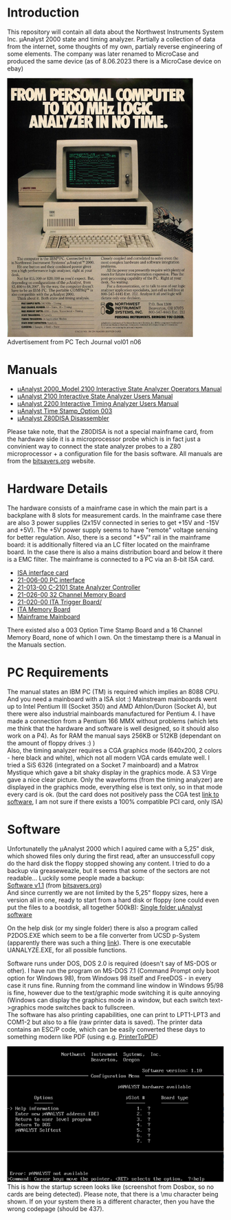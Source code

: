 # Introduction
This repository will contain all data about the Northwest Instruments System Inc. μAnalyst 2000 state and timing analyzer. Partially a collection of data from the internet, some thoughts of my own, partialy reverse engineering of some elements. The company was later renamed to MicroCase and produced the same device (as of 8.06.2023 there is a MicroCase device on ebay)

<img src="press_mentions/PC_Tech_Journal_vol01_n06_0126.jpg" height=600>\
Advertisement from PC Tech Journal vol01 n06

# Manuals
* [μAnalyst 2000_Model 2100 Interactive State Analyzer Operators Manual](manuals/uAnalyst_2000_Model_2100_Interactive_State_Analyzer_Operators_Manual_198601.pdf)
* [μAnalyst 2100 Interactive State Analyzer Users Manual](manuals/uAnalyst_2100_Interactive_State_Analyzer_Users_Manual_Jan85.pdf)
* [μAnalyst 2200 Interactive Timing Analyzer Users Manual](manuals/uAnalyst_2200_Interactive_Timing_Analyzer_Users_Manual_Jan85.pdf)
* [μAnalyst Time Stamp_Option 003](manuals/uAnalyst_Time_Stamp_Option_003_1985.pdf)
* [μAnalyst Z80DISA Disassembler](manuals/uAnalyst_Z80DISA_Disassembler_1985.pdf)

Please take note, that the Z80DISA is not a special mainframe card, from the hardware side it is a microprocessor probe which is in fact just a convinient way to connect the state analyzer probes to a Z80 microprocessor + a configuration file for the basis software. All manuals are from the [bitsavers.org](https://bitsavers.org/test_equipment/northwestInstrument/) website.

# Hardware Details
The hardware consists of a mainframe case in which the main part is a backplane with 8 slots for measurement cards. In the mainframe case there are also 3 power supplies (2x15V connected in series to get +15V and -15V and +5V). The +5V power supply seems to have "remote" voltage sensing for better regulation. Also, there is a second "+5V" rail in the mainframe board: it is additionally filtered via an LC filter located on the mainframe board. In the case there is also a mains distribution board and below it there is a EMC filter. The mainframe is connected to a PC via an 8-bit ISA card. 

* [ISA interface card](isa_card/README.md)
* [21-006-00 PC interface](mainframe_cards/21-006-00_pc_interface/README.md)
* [21-013-00 C-2101 State Analyzer Controller](mainframe_cards/21-013-00_C-2101_state_analyzer_controller/README.md)
* [21-026-00 32 Channel Memory Board](mainframe_cards/21-026-00_32_channel_memory_board/README.md)
* [21-020-00 ITA Trigger Board/](mainframe_cards/21-020-00_ITA_trigger_board/README.md)
* [ITA Memory Board](mainframe_cards/ITA_memory_board/README.md)
* [Mainframe Mainboard](mainframe_mainboard/README.md)

There existed also a 003 Option Time Stamp Board and a 16 Channel Memory Board, none of which I own. On the timestamp there is a Manual in the Manuals section.

# PC Requirements
The manual states an IBM PC (TM) is required which implies an 8088 CPU. And you need a mainboard with a ISA slot :) Mainstream mainboards went up to Intel Pentium III (Socket 350) and AMD Athlon/Duron (Socket A), but there were also industrial mainboards manufactured for Pentium 4. I have made a connection from a Pentium 166 MMX without problems (which lets me think that the hardware and software is well designed, so it should also work on a P4). As for RAM the manual says 256KB or 512KB (dependant on the amount of floppy drives :) )\
Also, the timing analyzer requires a CGA graphics mode (640x200, 2 colors - here black and white), which not all modern VGA cards emulate well. I tried a SiS 6326 (integrated on a Socket 7 mainboard) and a Matrox Mystique which gave a bit shaky display in the graphics mode. A S3 Virge gave a nice clear picture. Only the waveforms (from the timing analyzer) are displayed in the graphics mode, everything else is text only, so in that mode every card is ok. (but the card does not positively pass the CGA test [link to software](https://github.com/MobyGamer/CGACompatibilityTester/tree/master), I am not sure if there exists a 100% compatible PCI card, only ISA)

# Software
Unfortunatelly the μAnalyst 2000 which I aquired came with a 5,25" disk, which showed files only during the first read, after an unsuccessfull copy do the hard disk the floppy stopped showing any content. I tried to do a backup via greaseweazle, but it seems that some of the sectors are not readable... Luckily some people made a backup:\
[Software v1.1](software/analyst_2000_1.1.zip) (from [bitsavers.org](https://bitsavers.org/test_equipment/northwestInstrument/))\
And since currently we are not limited by the 5,25" floppy sizes, here a version all in one, ready to start from a hard disk or floppy (one could even put the files to a bootdisk, all together 500kB):
[Single folder μAnalyst software](software/ANALYZE_single.zip)

On the help disk (or my single folder) there is also a program called P2DOS.EXE which seem to be a file converter from UCSD p-System (apparently there was such a thing [link](https://en.wikipedia.org/wiki/UCSD_Pascal)). There is one executable UANALYZE.EXE, for all possible functions.

Software runs under DOS, DOS 2.0 is required (doesn't say of MS-DOS or other). I have run the program on MS-DOS 7.1 (Command Prompt only boot option for Windows 98), from Windows 98 itself and FreeDOS - in every case it runs fine. Running from the command line window in Windows 95/98 is fine, however due to the text/graphic mode switching it is quite annoying (Windows can display the graphics mode in a window, but each switch text->graphics mode switches back to fullscreen.\
The software has also printing capabilities, one can print to LPT1-LPT3 and COM1-2 but also to a file (raw printer data is saved). The printer data contains an ESC/P code, which can be easily converted these days to something modern like PDF (using e.g. [PrinterToPDF](https://github.com/RWAP/PrinterToPDF/))

![startup_screen](images/startup_screen.png)\
This is how the startup screen looks like (screenshot from Dosbox, so no cards are being detected). Please note, that there is a \mu character being shown. If on your system there is a different character, then you have the wrong codepage (should be 437).
